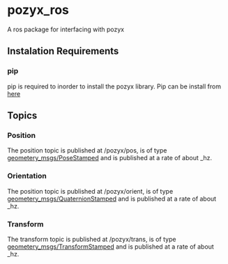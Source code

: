# pozyx_ros
A ros package for interfacing with pozyx

## Instalation Requirements

### pip
pip is required to inorder to install the pozyx library. Pip can be install from [here](https://pip.pypa.io/en/stable/installing/)

## Topics
### Position
The position topic is published at /pozyx/pos, is of type [geometery_msgs/PoseStamped](https://docs.ros.org/api/geometry_msgs/html/msg/PosStamped.html) and is published at a rate of about _hz.

### Orientation
The position topic is published at /pozyx/orient, is of type [geometery_msgs/QuaternionStamped](https://docs.ros.org/api/geometry_msgs/html/msg/QuaternionStamped.html) and is published at a rate of about _hz.

### Transform
The transform topic is published at /pozyx/trans, is of type [geometery_msgs/TransformStamped](https://docs.ros.org/api/geometry_msgs/html/msg/TransformStamped.html) and is published at a rate of about _hz.

